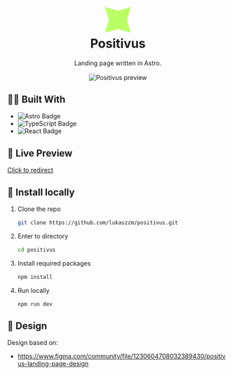 <h1 align="center">
  <img alt="Positivus logo" src="https://raw.githubusercontent.com/lukaszzm/positivus/69630c4d5630752416ddc083bc11debeef002e56/public/favicon.svg" width="60px"/><br/>
  Positivus
</h1>
<p align="center">Landing page written in Astro.</p>
<p align="center">
  <img align="center" alt="Positivus preview" width="60%" src="https://i.ibb.co/BCsXPfG/026d85db-6875-4966-b4e3-926cf4aaa466.png">
</p>

## 🧑‍💻 Built With

- ![Astro Badge](https://img.shields.io/badge/Astro-BC52EE?logo=astro&logoColor=fff&style=flat)
- ![TypeScript Badge](https://img.shields.io/badge/TypeScript-3178C6?logo=typescript&logoColor=fff&style=flat)
- ![React Badge](https://img.shields.io/badge/React-61DAFB?logo=react&logoColor=000&style=flat)

## ️🔴 Live Preview

[Click to redirect](https://positivus-eight.vercel.app/)

## 🔐 Install locally

1. Clone the repo
   ```sh
   git clone https://github.com/lukaszzm/positivus.git
   ```
2. Enter to directory
   ```sh
   cd positivus
   ```
3. Install required packages
   ```js
   npm install
   ```
4. Run locally
   ```js
   npm run dev
   ```

## 🎨 Design

Design based on:

- https://www.figma.com/community/file/1230604708032389430/positivus-landing-page-design
